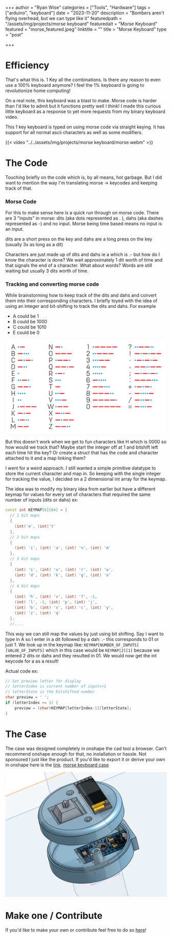 +++
author = "Ryan Wise"
categories = ["Tools", "Hardware"]
tags = ["arduino", "keyboard"]
date = "2023-11-20"
description = "Bombers aren't flying overhead, but we can type like it"
featuredpath = "/assets/img/projects/morse keyboard"
featuredalt = "Morse Keyboard"
featured = "morse_featured.jpeg"
linktitle = ""
title = "Morse Keyboard"
type = "post"

+++
# Efficiency 
That's what this is. 1 Key all the combinations. Is there any reason to even use a 100% keyboard anymore? I feel the 1% keyboard is going to revolutionize home computing! 

On a real note, this keyboard was a blast to make. Morse code is harder than I'd like to admit but it functions pretty well I think! I made this curious little keyboard as a response to yet more requests from my binary keyboard video.

This 1 key keyboard is typed on using morse code via straight keying. It has support for all normal ascii characters as well as some modifiers.

{{< video "../../assets/img/projects/morse keyboard/morse.webm" >}}


# The Code
Touching briefly on the code which is, by all means, hot garbage. But I did want to mention the way I'm translating morse -> keycodes and keeping track of that. 

### Morse Code
For this to make sense here is a quick run through on morse code. There are 3 "inputs" in morse: dits (aka dots represented as . ), dahs (aka dashes represented as -) and no input. Morse being time based means no input is an input. 

dits are a short press on the key and dahs are a long press on the key (usually 3x as long as a dit)

Characters are just made up of dits and dahs ie a which is .- but how do I know the character is done? We wait approximately 1 dit worth of time and that signals the end of a character. What about words? Words are still waiting but usually 3 dits worth of time.

### Tracking and converting morse code
While brainstorming how to keep track of the dits and dahs and convert them into their corresponding characters. I briefly toyed with the idea of using an integer and bit-shifting to track the dits and dahs. For example

* A could be 1
* B could be 1000
* C could be 1010
* E could be 0

![](../../assets/img/9ce870ce0a04afaf478f915526198f97_MD5.jpeg)

But this doesn't work when we get to fun characters like H which is 0000 so how would we track that? Maybe start the integer off at 1 and bitshift left each time hit the key? Or create a struct that has the code and character attached to it and a map linking them?

I went for a weird approach. I still wanted a simple primitive datatype to store the current character and map in. So keeping with the single integer for tracking the value, I decided on a 2 dimensional int array for the keymap. 

The idea was to modify my binary idea from earlier but have a different keymap for values for every set of characters that required the same number of inputs (dits or dahs) ex:
```C++
const int KEYMAP[6][64] = {
  // 1 bit maps
  {
    (int)'e', (int)'t'
  },
  // 2 bit maps
  {
    (int) 'i', (int) 'a', (int) 'n', (int) 'm'
  },
  // 3 bit maps
  {
    (int) 's', (int) 'u', (int) 'r', (int) 'w',
    (int) 'd', (int) 'k', (int) 'g', (int) 'o'
  },
  // 4 bit maps
  {
    (int) 'h', (int) 'v', (int) 'f', -1,
    (int) 'l', -1, (int) 'p', (int) 'j',
    (int) 'b', (int) 'x', (int) 'c', (int) 'y',
    (int) 'z', (int) 'q'
  },
  //....
```

This way we can still map the values by just using bit shifting. Say I want to type in A so I enter in a dit followed by a dah: .- this corresponds to 01 or just 1. We look up in the keymap like: `KEYMAP[NUMBER_OF_INPUTS][VALUE_OF_INPUTS]`
which in this case would be `KEYMAP[2][1]` because we entered 2 dits or dahs and they resulted in 01. We would now get the int keycode for a as a result!

Actual code ex:
```C++
// Set preview letter for display
// letterIndex is current number of inputs+1
// letterState is the bitshifted number
char preview = ' ';
if (letterIndex >= 1) {
	preview = (char)KEYMAP[letterIndex-1][letterState];
}
```
# The Case
The case was designed completely in onshape the cad tool a browser. Can't recommend onshape enough for that, no installation or hassle. Not sponsored I just like the product. If you'd like to export it or derive your own in onshape here is the [link](https://cad.onshape.com/documents/5863b492cb5b8630d17c5687/w/4e979c74fb0be31e750d7e5b/e/9ef7c2ed62595d317a30ba48?renderMode=0&uiState=6562fb836452f42a0d073ba5).
[morse keyboard case](../../assets/img/projects/morse%20keyboard/morse_case.jpeg)


![](../../assets/img/projects/morse%20keyboard/morse_case.jpeg)
# Make one / Contribute
If you'd like to make your own or contribute feel free to do so [here](https://github.com/leobeosab/morsekeyboard)!  